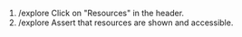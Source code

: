 1. /explore Click on "Resources" in the header.
2. /explore Assert that resources are shown and accessible.